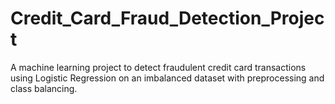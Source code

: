 # Credit_Card_Fraud_Detection_Project
A machine learning project to detect fraudulent credit card transactions using Logistic Regression on an imbalanced dataset with preprocessing and class balancing.
